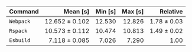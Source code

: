 | Command | Mean [s] | Min [s] | Max [s] | Relative |
|:---|---:|---:|---:|---:|
| `Webpack` | 12.652 ± 0.102 | 12.530 | 12.826 | 1.78 ± 0.03 |
| `Rspack` | 10.573 ± 0.112 | 10.474 | 10.813 | 1.49 ± 0.02 |
| `Esbuild` | 7.118 ± 0.085 | 7.026 | 7.290 | 1.00 |

